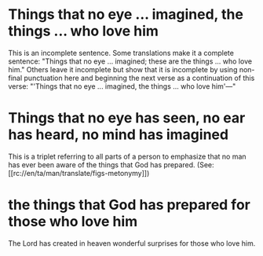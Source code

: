 # Things that no eye ... imagined, the things ... who love him

This is an incomplete sentence. Some translations make it a complete sentence: "Things that no eye ... imagined; these are the things ... who love him." Others leave it incomplete but show that it is incomplete by using non-final punctuation here and beginning the next verse as a continuation of this verse: "'Things that no eye ... imagined, the things ... who love him'—"

# Things that no eye has seen, no ear has heard, no mind has imagined

This is a triplet referring to all parts of a person to emphasize that no man has ever been aware of the things that God has prepared. (See: [[rc://en/ta/man/translate/figs-metonymy]])

# the things that God has prepared for those who love him

The Lord has created in heaven wonderful surprises for those who love him.

